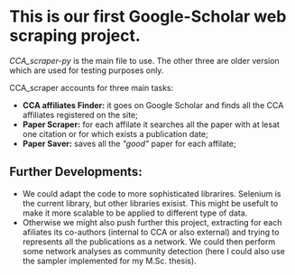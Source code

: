 # This is our first Google-Scholar web scraping project.

_CCA_scraper-py_ is the main file to use. The other three are older version which are used for testing purposes only.

CCA_scraper accounts for three main tasks:

- **CCA affiliates Finder:** it goes on Google Scholar and finds all the CCA affiliates registered on the site;
- **Paper Scraper:** for each affilate it searches all the paper with at lesat one citation or for which exists a publication date;
- **Paper Saver:** saves all the _"good"_ paper for each affilate;

## Further Developments: 
- We could adapt the code to more sophisticated librarires. Selenium is the current library, but other libraries exisist. This might be usefult to make it more scalable to be applied to different type of data. 
- Otherwise we might also push further this project, extracting for each afiliates its co-authors (internal to CCA or also external) and trying to represents all the publications as a network. We could then perform some network analyses as
community detection (here I could also use the sampler implemented for my M.Sc. thesis).
